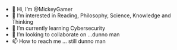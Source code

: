- 👋 Hi, I’m @MickeyGamer
- 👀 I’m interested in Reading, Philosophy, Science, Knowledge and Thinking
- 🌱 I’m currently learning Cybersecurity 
- 💞️ I’m looking to collaborate on ...dunno man
- 📫 How to reach me ... still dunno man 

<!---
MickeyGamer/MickeyGamer is a ✨ special ✨ repository because its `README.md` (this file) appears on your GitHub profile.
You can click the Preview link to take a look at your changes.
--->
